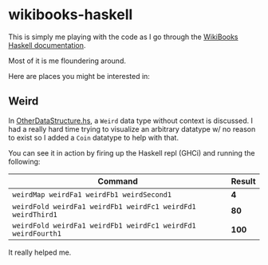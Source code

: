 # wikibooks-haskell

This is simply me playing with the code as I go through the [WikiBooks Haskell documentation](https://en.wikibooks.org/wiki/Haskell).

Most of it is me floundering around.

Here are places you might be interested in:

## Weird

In [OtherDataStructure.hs](https://github.com/oldfartdeveloper/wikibooks-haskell/blob/main/IntermediateHaskell/OtherDataStructures.hs), a `Weird` data type without context is discussed.  I had a really hard time trying to visualize an arbitrary datatype w/ no reason to exist so I added a `Coin` datatype to help with that.

You can see it in action by firing up the Haskell repl (GHCi) and running the following:

| Command                                                      | Result  |
|--------------------------------------------------------------|---------|
| `weirdMap weirdFa1 weirdFb1 weirdSecond1`                    | **4**   |
| `weirdFold weirdFa1 weirdFb1 weirdFc1 weirdFd1 weirdThird1`  | **80**  |
| `weirdFold weirdFa1 weirdFb1 weirdFc1 weirdFd1 weirdFourth1` | **100** |

It really helped me.
